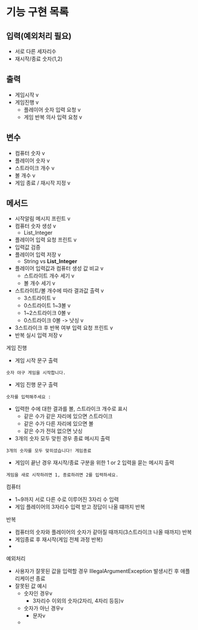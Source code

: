 # 기능 구현 목록


## 입력(예외처리 필요)
- 서로 다른 세자리수
- 재시작/종료 숫자(1,2)

## 출력
- 게임시작 v
- 게임진행 v
    - 플레이어 숫자 입력 요청 v
    - 게임 반복 의사 입력 요청 v

## 변수
- 컴퓨터 숫자 v
- 플레이어 숫자 v 
- 스트라이크 개수 v
- 볼 개수 v
- 게임 종료 / 재시작 지정 v

## 메서드
- 시작알림 메시지 프린트 v
- 컴퓨터 숫자 생성 v
    - List_Integer
- 플레이어 입력 요청 프린트 v
- 입력값 검증
- 플레이어 입력 저장 v
    - String vs **List_Integer**
- 플레이어 입력값과 컴퓨터 생성 값 비교 v
    - 스트라이트 개수 세기 v
    - 볼 개수 세기 v
- 스트라이트/볼 개수에 따라 결과값 출력 v
    - 3스트라이트 v
    - 0스트라이트 1~3볼 v
    - 1~2스트라이크 0볼 v
    - 0스트라이크 0볼 -> 낫싱 v
- 3스트라이크 후 반복 여부 입력 요청 프린트 v
- 반복 실시 입력 저장 v

게임 진행
- 게임 시작 문구 출력
```
숫자 야구 게임을 시작합니다.
```
- 게임 진행 문구 출력
```
숫자를 입력해주세요 :
```
- 입력한 수에 대한 결과를 볼, 스트라이크 개수로 표시
    - 같은 수가 같은 자리에 있으면 스트라이크
    - 같은 수가 다른 자리에 있으면 볼
    - 같은 수가 전혀 없으면 낫싱
- 3개의 숫자 모두 맞힌 경우 종료 메시지 출력
```
3개의 숫자를 모두 맞히셨습니다! 게임종료
```
- 게임이 끝난 경우 재시작/종료 구분을 위한 1 or 2 입력을 묻는 메시지 출력
```
게임을 새로 시작하려면 1, 종료하려면 2를 입력하세요.
```

컴퓨터
- 1~9까지 서로 다른 수로 이루어진 3자리 수 입력
- 게임 플레이어의 3자리수 입력 받고 정답이 나올 떄까지 반복

반복
- 컴퓨터의 숫자와 플레이어의 숫자가 같아질 때까지(3스트라이크 나올 때까지) 반복
- 게임종료 후 재시작(게임 전체 과정 반복)
-

예외처리
- 사용자가 잘못된 값을 입력할 경우 IllegalArgumentException 발생시킨 후 애플리케이션 종료
- 잘못된 값 예시
    - 숫자인 경우v
        - 3자리수 이외의 숫자(2자리, 4자리 등등)v
    - 숫자가 아닌 경우v
        - 문자v
    -

